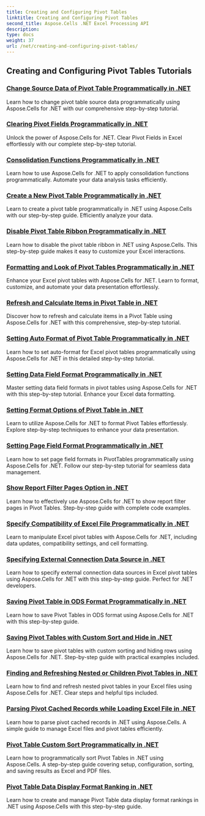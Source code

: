 ```yaml
---
title: Creating and Configuring Pivot Tables
linktitle: Creating and Configuring Pivot Tables
second_title: Aspose.Cells .NET Excel Processing API
description: 
type: docs
weight: 37
url: /net/creating-and-configuring-pivot-tables/
---
```


## Creating and Configuring Pivot Tables Tutorials
### [Change Source Data of Pivot Table Programmatically in .NET](./changing-source-data/)
Learn how to change pivot table source data programmatically using Aspose.Cells for .NET with our comprehensive step-by-step tutorial.
### [Clearing Pivot Fields Programmatically in .NET](./clearing-pivot-fields/)
Unlock the power of Aspose.Cells for .NET. Clear Pivot Fields in Excel effortlessly with our complete step-by-step tutorial.
### [Consolidation Functions Programmatically in .NET](./consolidation-functions/)
Learn how to use Aspose.Cells for .NET to apply consolidation functions programmatically. Automate your data analysis tasks efficiently.
### [Create a New Pivot Table Programmatically in .NET](./creating-new-pivot-table/)
Learn to create a pivot table programmatically in .NET using Aspose.Cells with our step-by-step guide. Efficiently analyze your data.
### [Disable Pivot Table Ribbon Programmatically in .NET](./disabling-pivot-table-ribbon/)
Learn how to disable the pivot table ribbon in .NET using Aspose.Cells. This step-by-step guide makes it easy to customize your Excel interactions.
### [Formatting and Look of Pivot Tables Programmatically in .NET](./formatting-and-look/)
Enhance your Excel pivot tables with Aspose.Cells for .NET. Learn to format, customize, and automate your data presentation effortlessly.
### [Refresh and Calculate Items in Pivot Table  in .NET](./refreshing-and-calculating-items/)
Discover how to refresh and calculate items in a Pivot Table using Aspose.Cells for .NET with this comprehensive, step-by-step tutorial.
### [Setting Auto Format of Pivot Table Programmatically in .NET](./setting-auto-format/)
Learn how to set auto-format for Excel pivot tables programmatically using Aspose.Cells for .NET in this detailed step-by-step tutorial.
### [Setting Data Field Format Programmatically in .NET](./setting-data-field-format/)
Master setting data field formats in pivot tables using Aspose.Cells for .NET with this step-by-step tutorial. Enhance your Excel data formatting.
### [Setting Format Options of Pivot Table in .NET](./setting-format-options/)
Learn to utilize Aspose.Cells for .NET to format Pivot Tables effortlessly. Explore step-by-step techniques to enhance your data presentation.
### [Setting Page Field Format Programmatically in .NET](./setting-page-field-format/)
Learn how to set page field formats in PivotTables programmatically using Aspose.Cells for .NET. Follow our step-by-step tutorial for seamless data management.
### [Show Report Filter Pages Option in .NET](./show-report-filter-pages-option/)
Learn how to effectively use Aspose.Cells for .NET to show report filter pages in Pivot Tables. Step-by-step guide with complete code examples.
### [Specify Compatibility of Excel File Programmatically in .NET](./specifying-compatibility/)
Learn to manipulate Excel pivot tables with Aspose.Cells for .NET, including data updates, compatibility settings, and cell formatting.
### [Specifying External Connection Data Source in .NET](./specifying-external-connection-data-source/)
Learn how to specify external connection data sources in Excel pivot tables using Aspose.Cells for .NET with this step-by-step guide. Perfect for .NET developers.
### [Saving Pivot Table in ODS Format Programmatically in .NET](./saving-in-ods-format/)
Learn how to save Pivot Tables in ODS format using Aspose.Cells for .NET with this step-by-step guide.
### [Saving Pivot Tables with Custom Sort and Hide in .NET](./saving-with-custom-sort-and-hide/)
Learn how to save pivot tables with custom sorting and hiding rows using Aspose.Cells for .NET. Step-by-step guide with practical examples included.
### [Finding and Refreshing Nested or Children Pivot Tables in .NET](./finding-and-refreshing-nested-or-children-pivot-tables/)
Learn how to find and refresh nested pivot tables in your Excel files using Aspose.Cells for .NET. Clear steps and helpful tips included.
### [Parsing Pivot Cached Records while Loading Excel File in .NET](./parsing-pivot-cached-records/)
Learn how to parse pivot cached records in .NET using Aspose.Cells. A simple guide to manage Excel files and pivot tables efficiently.
### [Pivot Table Custom Sort Programmatically in .NET](./pivot-table-custom-sort/)
Learn how to programmatically sort Pivot Tables in .NET using Aspose.Cells. A step-by-step guide covering setup, configuration, sorting, and saving results as Excel and PDF files.
### [Pivot Table Data Display Format Ranking in .NET](./pivot-table-data-display-format-ranking/)
Learn how to create and manage Pivot Table data display format rankings in .NET using Aspose.Cells with this step-by-step guide.